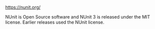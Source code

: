 https://nunit.org/

NUnit is Open Source software and NUnit 3 is released under the MIT license. Earlier releases used the NUnit license.